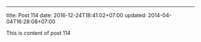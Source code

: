---
title: Post 114
date: 2016-12-24T18:41:02+07:00
updated: 2014-04-04T16:28:08+07:00

This is content of post 114